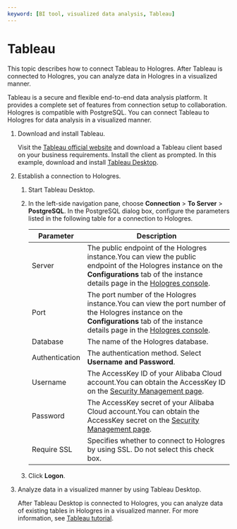 ```yaml
---
keyword: [BI tool, visualized data analysis, Tableau]
---
```


# Tableau

This topic describes how to connect Tableau to Hologres. After Tableau is connected to Hologres, you can analyze data in Hologres in a visualized manner.

Tableau is a secure and flexible end-to-end data analysis platform. It provides a complete set of features from connection setup to collaboration. Hologres is compatible with PostgreSQL. You can connect Tableau to Hologres for data analysis in a visualized manner.

1.  Download and install Tableau.

    Visit the [Tableau official website](https://www.tableau.com/zh-cn/products) and download a Tableau client based on your business requirements. Install the client as prompted. In this example, download and install [Tableau Desktop](https://www.tableau.com/zh-cn/products/desktop).

2.  Establish a connection to Hologres.

    1.  Start Tableau Desktop.

    2.  In the left-side navigation pane, choose **Connection** \> **To Server** \> **PostgreSQL**. In the PostgreSQL dialog box, configure the parameters listed in the following table for a connection to Hologres.

        |Parameter|Description|
        |---------|-----------|
        |Server|The public endpoint of the Hologres instance.You can view the public endpoint of the Hologres instance on the **Configurations** tab of the instance details page in the [Hologres console](https://hologram.console.aliyun.com/#/instance). |
        |Port|The port number of the Hologres instance.You can view the port number of the Hologres instance on the **Configurations** tab of the instance details page in the [Hologres console](https://hologram.console.aliyun.com/#/instance). |
        |Database|The name of the Hologres database.|
        |Authentication|The authentication method. Select **Username and Password**.|
        |Username|The AccessKey ID of your Alibaba Cloud account.You can obtain the AccessKey ID on the [Security Management page](https://usercenter.console.aliyun.com/?spm=5176.2020520153.nav-right.dak.3bcf415dCWGUBj#/manage/ak). |
        |Password|The AccessKey secret of your Alibaba Cloud account.You can obtain the AccessKey secret on the [Security Management page](https://usercenter.console.aliyun.com/?spm=5176.2020520153.nav-right.dak.3bcf415dCWGUBj#/manage/ak). |
        |Require SSL|Specifies whether to connect to Hologres by using SSL. Do not select this check box.|

    3.  Click **Logon**.

3.  Analyze data in a visualized manner by using Tableau Desktop.

    After Tableau Desktop is connected to Hologres, you can analyze data of existing tables in Hologres in a visualized manner. For more information, see [Tableau tutorial](https://www.tableau.com/zh-cn/learn/get-started).



